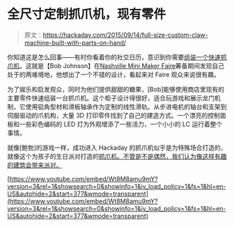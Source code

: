 # 全尺寸定制抓爪机，现有零件

> 原文：<https://hackaday.com/2015/09/14/full-size-custom-claw-machine-built-with-parts-on-hand/>

你知道这是怎么回事——有时你看着你的社交日历，意识到你需要[组装一个快速抓爪机](http://www.makingstuff.info/Projects/14/ClawMachine.aspx)。这就是【Bob Johnson】在[Nashville Mini Maker Faire](http://nashvillemakerfaire.com/)筹备期间发现自己处于的两难境地，他想出了一个不错的设计，看起来对 Faire 观众来说很有趣。

为了娱乐和启发观众，同时为他们提供甜甜的糖果，[Bob]能够使用商店里现有的主要零件快速组装一台抓爪机。这个柜子设计得很好，适合玩游戏和展示龙门机制，它使用铝角型材和滑板轴承作为定制的线性滑轨。从步进电机的轴台和支架到伺服驱动的爪机构，大量 3D 打印零件找到了自己的建造方式。一个漂亮的控制面板和一些彩色编码的 LED 灯为外观增添了一些活力，一个小小的 LC 运行着整个事情。

就像[鲍勃]的游戏一样，成功进入 Hackaday 的抓爪机似乎是为特殊场合打造的，就像这个为孩子的生日派对打造的[抓爪机。不管是不是偶然，我们认为像这样有趣的建筑会带来派对。](http://hackaday.com/2014/01/20/happy-birthday-son-heres-your-very-own-claw-machine/)

 [https://www.youtube.com/embed/Wt8M8amu9mY?version=3&rel=1&showsearch=0&showinfo=1&iv_load_policy=1&fs=1&hl=en-US&autohide=2&start=377&wmode=transparent](https://www.youtube.com/embed/Wt8M8amu9mY?version=3&rel=1&showsearch=0&showinfo=1&iv_load_policy=1&fs=1&hl=en-US&autohide=2&start=377&wmode=transparent)


